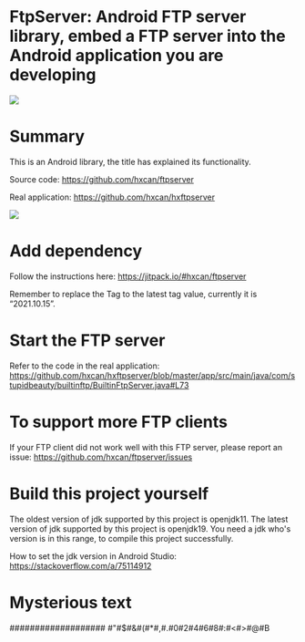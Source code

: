 FtpServer: Android FTP server library, embed a FTP server into the Android application you are developing
===

[![](https://jitpack.io/v/hxcan/ftpserver.svg)](https://jitpack.io/#hxcan/ftpserver)

Summary 
==

This is an Android library, the title has explained its functionality.

Source code: https://github.com/hxcan/ftpserver

Real application: https://github.com/hxcan/hxftpserver

![](https://stupidbeauty.com/ArticleImages/1906/0.jpg)

Add dependency
==

Follow the instructions here: https://jitpack.io/#hxcan/ftpserver

Remember to replace the Tag to the latest tag value, currently it is “2021.10.15”.

Start the FTP server
==

Refer to the code in the real application: https://github.com/hxcan/hxftpserver/blob/master/app/src/main/java/com/stupidbeauty/builtinftp/BuiltinFtpServer.java#L73

To support more FTP clients
===

If your FTP client did not work well with this FTP server, please report an issue: https://github.com/hxcan/ftpserver/issues

Build this project yourself
===

The oldest version of jdk supported by this project is openjdk11. The latest version of jdk supported by this project is openjdk19. You need a jdk who's version is in this range, to compile this project successfully.

How to set the jdk version in Android Studio: https://stackoverflow.com/a/75114912

Mysterious text
===

################### #"#$#&#(#*#,#.#0#2#4#6#8#:#<#>#@#B

